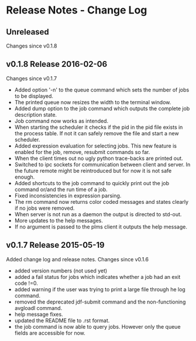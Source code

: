 Release Notes - Change Log
==========================


Unreleased
--------------------------------------------------------------------------------
Changes since v0.1.8



v0.1.8 Release 2016-02-06
--------------------------------------------------------------------------------
Changes since v0.1.7

- Added option '-n' to the queue command which sets the number of jobs to be displayed.
- The printed queue now resizes the width to the terminal window.
- Added dump option to the job command which outputs the complete job description state.
- Job command now works as intended.
- When starting the scheduler it checks if the pid in the pid file exists in the process table. If not it can safely remove the file and start a new scheduler.
- Added expression evaluation for selecting jobs. This new feature is enabled for the job, remove, resubmit commands so far.
- When the client times out no ugly python trace-backs are printed out.
- Switched to ipc sockets for communication between client and server. In the future remote might be reintroduced but for now it is not safe enough.
- Added shortcuts to the job command to quickly print out the job command or/and the run time of a job.
- Fixed inconsistencies in expression parsing.
- The rm command now returns color coded messages and states clearly if no jobs were removed.
- When server is not run as a daemon the output is directed to std-out.
- More updates to the help messages.
- If no argument is passed to the plms client it outputs the help message.

v0.1.7 Release 2015-05-19
--------------------------------------------------------------------------------
Added change log and release notes. Changes since v0.1.6

- added version numbers (not used yet)
- added a fail status for jobs which indicates whether a job had an exit code !=0.
- added warning if the user was trying to print a large file through he log command.
- removed the deprecated jdf-submit command and the non-functioning avgloadl command.
- help message fixes.
- updated the README file to .rst format.
- the job command is now able to query jobs. However only the queue fields are accessible for now.
